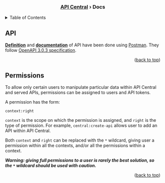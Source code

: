 <!-- PROJECT HEADER -->
<div align="center">
  <!-- <img src="docs/img/logo.png" alt="Logo" width="80" height="80">
  --><h3 align="center"><a href="https://github.com/ThomasLvll/API-Central">API Central</a> › Docs</h3>
</div>



<!-- TABLE OF CONTENTS -->
<details>
  <summary>Table of Contents</summary>
  <ol>
    <li>
      <a href="#api">API</a>
    </li>
    <li>
      <a href="#permissions">Permissions</a>
    </li>
  </ol>
</details>



## API

__[Definition](api-definition.yaml)__ and __[documentation](api-documentation//README.md)__ of API have been done using [Postman](https://www.postman.com/).
They follow [OpenAPI 3.0.3 specification](https://github.com/OAI/OpenAPI-Specification/blob/main/versions/3.0.3.md).

<p align="right">(<a href="#top">back to top</a>)</p>



## Permissions

To allow only certain users to manipulate particular data within API Central and served APIs, permissions can be assigned to users and API tokens.

A permission has the form:

```
context:right
```

`context` is the scope on which the permission is assigned, and `right` is the type of permission. For example, `central:create-api` allows user to add an API within API Central.

Both `context` and `right` can be replaced with the `*` wildcard, giving user a permission within all the contexts, and/or all the permissions within a context.

___Warning: giving full permissions to a user is rarely the best solution, so the `*` wildcard should be used with caution.___

<p align="right">(<a href="#top">back to top</a>)</p>
